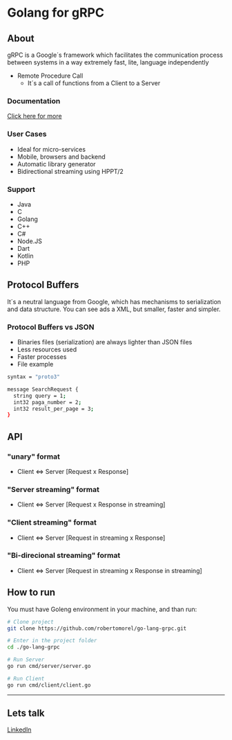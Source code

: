 # Golang for gRPC

## About
gRPC is a Google´s framework which facilitates the communication process between systems in a way extremely fast, lite, language independently

- Remote Procedure Call
  - It´s a call of functions from a Client to a Server

### Documentation
[Click here for more](grpc.io)

### User Cases
- Ideal for micro-services
- Mobile, browsers and backend
- Automatic library generator
- Bidirectional streaming using HPPT/2

### Support
- Java
- C
- Golang
- C++
- C#
- Node.JS
- Dart
- Kotlin
- PHP

## Protocol Buffers
It´s a neutral language from Google, which has mechanisms to serialization and data structure. You can see ads a XML, but smaller, faster and simpler.

### Protocol Buffers vs JSON
- Binaries files (serialization) are always lighter than JSON files
- Less resources used
- Faster processes
- File example

```bash
syntax = "proto3"

message SearchRequest {
  string query = 1;
  int32 paga_number = 2;
  int32 result_per_page = 3;
}
```

## API
### "unary" format
- Client  <=>  Server [Request x Response]
  
### "Server streaming" format
- Client <=> Server [Request x Response in streaming]
  
### "Client streaming" format
- Client <=> Server [Request in streaming x Response]
  
### "Bi-direcional streaming" format
- Client <=> Server [Request in streaming x Response in streaming]

## How to run
You must have Goleng environment in your machine, and than run:
```bash
# Clone project
git clone https://github.com/robertomorel/go-lang-grpc.git

# Enter in the project folder
cd ./go-lang-grpc

# Run Server
go run cmd/server/server.go

# Run Client
go run cmd/client/client.go
```

------

## Lets talk
[LinkedIn](https://www.linkedin.com/in/roberto-morel-6b9065193/)
